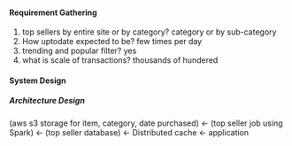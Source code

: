
#### Requirement Gathering

1. top sellers by entire site or by category? category or by sub-category
2. How uptodate expected to be? few times per day
3. trending and popular filter? yes
4. what is scale of transactions? thousands of hundered

#### System Design

##### Architecture Design

(aws s3 storage for item, category, date purchased) <- (top seller job using Spark) <- (top seller database) <- Distributed cache <- application

